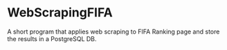 # WebScrapingFIFA
A short program that applies web scraping to FIFA Ranking page and store the results in a PostgreSQL DB.
